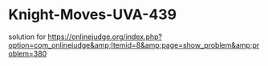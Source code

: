 # Knight-Moves-UVA-439
solution for https://onlinejudge.org/index.php?option=com_onlinejudge&amp;Itemid=8&amp;page=show_problem&amp;problem=380
